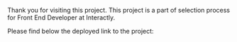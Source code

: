 Thank you for visiting this project. This project is a part of selection process for Front End Developer at Interactly.

Please find below the deployed link to the project:

